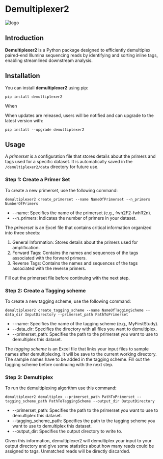 # Demultiplexer2

![logo](https://github.com/user-attachments/assets/e9c034d1-be0f-4e06-a78d-95fcaf03e926)

## Introduction 

**Demultiplexer2** is a Python package designed to efficiently demultiplex paired-end Illumina sequencing reads by identifying and sorting inline tags, enabling streamlined downstream analysis.

## Installation

You can install **demultiplexer2** using pip:

```
pip install demultiplexer2
```
When 

When updates are released, users will be notified and can upgrade to the latest version with:

```
pip install --upgrade demultiplexer2
```

##  Usage

A *primerset* is a configuration file that stores details about the primers and tags used for a specific dataset. It is automatically saved in the `/demultiplexer2/data` directory for future use.

### Step 1: Create a Primer Set

To create a new primerset, use the following command:

```
demultiplexer2 create_primerset --name NameOfPrimerset --n_primers NumberOfPrimers
```
* --name: Specifies the name of the primerset (e.g., fwh2F2-fwhR2n).
* --n_primers: Indicates the number of primers in your dataset.

The *primerset* is an Excel file that contains critical information organized into three sheets:

1. General Information: Stores details about the primers used for amplification.
2. Forward Tags: Contains the names and sequences of the tags associated with the forward primers.
3. Reverse Tags: Contains the names and sequences of the tags associated with the reverse primers.

Fill out the primerset file before continuing with the next step.

### Step 2: Create a Tagging scheme

To create a new tagging scheme, use the following command:

```
demultiplexer2 create_tagging_scheme --name NameOfTaggingScheme --data_dir InputDirectory --primerset_path PathToPrimerset
```
* --name: Specifies the name of the tagging scheme (e.g., MyFirstStudy).
* --data_dir: Specifies the directory with all files you want to demultiplex.
* --primerset_path: Specifies the path to the primerset you want to use to demultiplex this dataset.

The *tagging scheme* is an Excel file that links your input files to sample names after demultiplexing. It will be save to the current working directory.
The sample names have to be added in the tagging scheme. Fill out the tagging scheme before continuing with the next step.

### Step 3: Demultiplex

To run the demultiplexing algorithm use this command:

```
demultiplexer2 demultiplex --primerset_path PathToPrimerset --tagging_scheme_path PathToTaggingScheme --output_dir OutputDirectory
```
* --primerset_path: Specifies the path to the primerset you want to use to demultiplex this dataset.
* --tagging_scheme_path: Specifies the path to the tagging scheme you want to use to demultiplex this dataset.
* --output_dir: Specifies the output directory to write to.

Given this information, demultiplexer2 will demultiplex your input to your output directory and give some statistics about how many reads could be assigned to tags. Unmatched reads will be directly discarded. 


